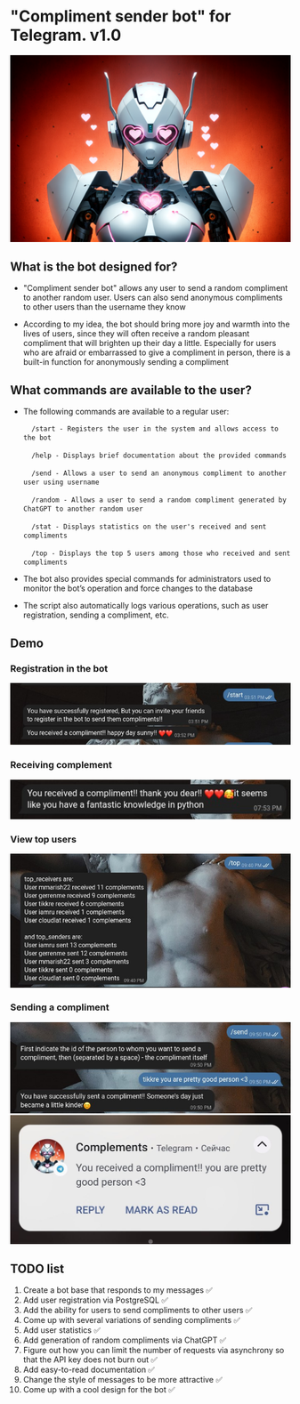 # "Compliment sender bot" for Telegram. v1.0

![pic](img/cupidon_bot.png)

## What is the bot designed for?

* "Compliment sender bot" allows any user to send a random compliment to another random user. Users can also send anonymous compliments to other users than the username they know

* According to my idea, the bot should bring more joy and warmth into the lives of users, since they will often receive a random pleasant compliment that will brighten up their day a little. Especially for users who are afraid or embarrassed to give a compliment in person, there is a built-in function for anonymously sending a compliment

## What commands are available to the user?

* The following commands are available to a regular user:  

        /start - Registers the user in the system and allows access to the bot

        /help - Displays brief documentation about the provided commands
        
        /send - Allows a user to send an anonymous compliment to another user using username

        /random - Allows a user to send a random compliment generated by ChatGPT to another random user

        /stat - Displays statistics on the user's received and sent compliments

        /top - Displays the top 5 users among those who received and sent compliments

* The bot also provides special commands for administrators used to monitor the bot’s operation and force changes to the database

* The script also automatically logs various operations, such as user registration, sending a compliment, etc.

## Demo

### Registration in the bot
![pic](img/start_demo.jpg)

### Receiving complement
![pic](img/receiving_demo.jpg)

### View top users
![pic](img/top_demo.jpg)

### Sending a compliment
![pic](img/send_compiment_demo.jpg)
![pic](img/send_receive_compliment_demo.jpg)

## TODO list

1. Create a bot base that responds to my messages ✅
2. Add user registration via PostgreSQL ✅
3. Add the ability for users to send compliments to other users ✅
4. Come up with several variations of sending compliments ✅
5. Add user statistics ✅
6. Add generation of random compliments via ChatGPT ✅
7. Figure out how you can limit the number of requests via asynchrony so that the API key does not burn out ✅
8. Add easy-to-read documentation ✅
9. Change the style of messages to be more attractive ✅
10. Come up with a cool design for the bot ✅
